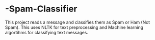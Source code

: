 # -Spam-Classifier
This project reads a message and classifies them as Spam or Ham (Not Spam). This uses NLTK for text preprocessing and Machine learning algortihms for classifying text messages.
